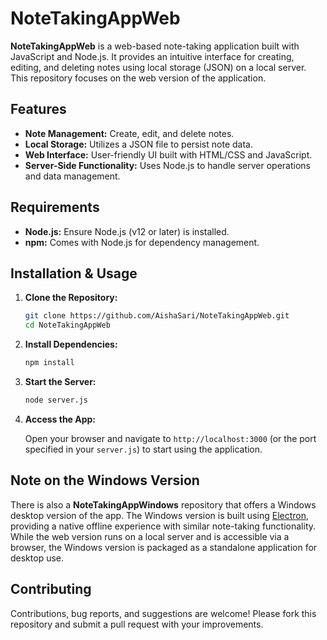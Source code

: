 # NoteTakingAppWeb

**NoteTakingAppWeb** is a web-based note-taking application built with JavaScript and Node.js. It provides an intuitive interface for creating, editing, and deleting notes using local storage (JSON) on a local server. This repository focuses on the web version of the application.

## Features

- **Note Management:** Create, edit, and delete notes.
- **Local Storage:** Utilizes a JSON file to persist note data.
- **Web Interface:** User-friendly UI built with HTML/CSS and JavaScript.
- **Server-Side Functionality:** Uses Node.js to handle server operations and data management.

## Requirements

- **Node.js:** Ensure Node.js (v12 or later) is installed.
- **npm:** Comes with Node.js for dependency management.

## Installation & Usage

1. **Clone the Repository:**

   ```bash
   git clone https://github.com/AishaSari/NoteTakingAppWeb.git
   cd NoteTakingAppWeb
   ```

2. **Install Dependencies:**

   ```bash
   npm install
   ```

3. **Start the Server:**

   ```bash
   node server.js
   ```

4. **Access the App:**

   Open your browser and navigate to `http://localhost:3000` (or the port specified in your `server.js`) to start using the application.

## Note on the Windows Version

There is also a **NoteTakingAppWindows** repository that offers a Windows desktop version of the app. The Windows version is built using [Electron](https://www.electronjs.org/), providing a native offline experience with similar note-taking functionality. While the web version runs on a local server and is accessible via a browser, the Windows version is packaged as a standalone application for desktop use.

## Contributing

Contributions, bug reports, and suggestions are welcome! Please fork this repository and submit a pull request with your improvements.
